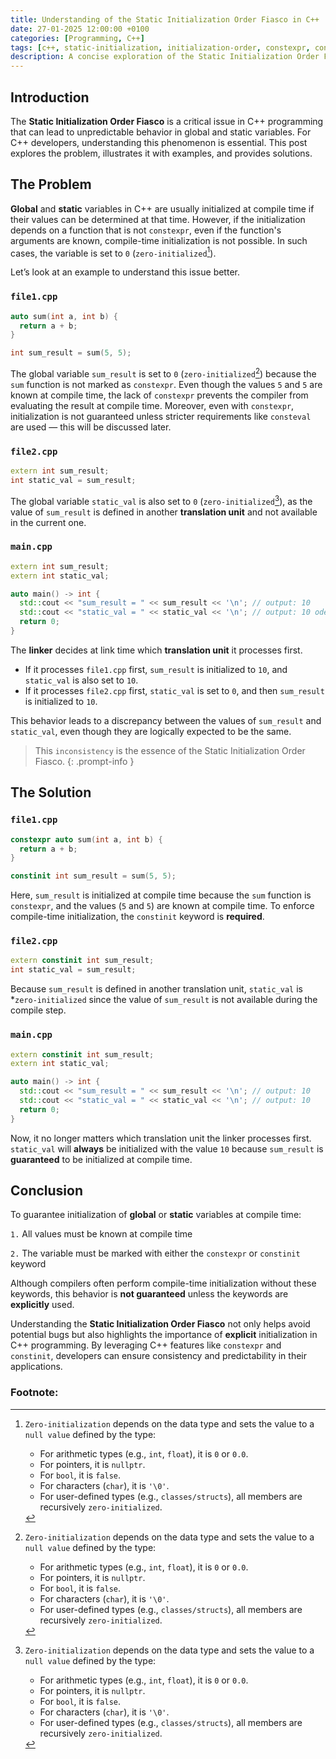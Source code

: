 ```yaml
---
title: Understanding of the Static Initialization Order Fiasco in C++
date: 27-01-2025 12:00:00 +0100
categories: [Programming, C++]
tags: [c++, static-initialization, initialization-order, constexpr, constinit, global-variables, static-variables, compile-time, linker, zero-initialization]
description: A concise exploration of the Static Initialization Order Fiasco in C++, including its causes, examples, and solutions for developers.
---
```


## Introduction

The **Static Initialization Order Fiasco** is a critical issue in C++ programming that can lead to unpredictable behavior in global and static variables. For C++ developers, understanding this phenomenon is essential. This post explores the problem, illustrates it with examples, and provides solutions.

## The Problem

**Global** and **static** variables in C++ are usually initialized at compile time if their values can be determined at that time. However, if the initialization depends on a function that is not `constexpr`, even if the function's arguments are known, compile-time initialization is not possible. In such cases, the variable is set to `0` (`zero-initialized`[^1]). 

Let’s look at an example to understand this issue better.

### `file1.cpp`

```c++
auto sum(int a, int b) {
  return a + b;
}

int sum_result = sum(5, 5);
```

The global variable `sum_result` is set to `0` (`zero-initialized`[^1]) because the `sum` function is not marked as `constexpr`. Even though the values `5` and `5` are known at compile time, the lack of `constexpr` prevents the compiler from evaluating the result at compile time. Moreover, even with `constexpr`, initialization is not guaranteed unless stricter requirements like `consteval` are used — this will be discussed later.

### `file2.cpp`

```c++
extern int sum_result;
int static_val = sum_result;
```

The global variable `static_val` is also set to `0` (`zero-initialized`[^1]), as the value of `sum_result` is defined in another **translation unit** and not available in the current one.

### `main.cpp`

```c++
extern int sum_result;
extern int static_val;

auto main() -> int {
  std::cout << "sum_result = " << sum_result << '\n'; // output: 10
  std::cout << "static_val = " << static_val << '\n'; // output: 10 oder 0
  return 0;
}
```

The **linker** decides at link time which **translation unit** it processes first.
- If it processes `file1.cpp` first, `sum_result` is initialized to `10`, and `static_val` is also set to `10`.
- If it processes `file2.cpp` first, `static_val` is set to `0`, and then `sum_result` is initialized to `10`.

This behavior leads to a discrepancy between the values of `sum_result` and `static_val`, even though they are logically expected to be the same. 

> This `inconsistency` is the essence of the Static Initialization Order Fiasco.
{: .prompt-info }

## The Solution

### `file1.cpp`

```c++
constexpr auto sum(int a, int b) {
  return a + b;
}

constinit int sum_result = sum(5, 5);
```

Here, `sum_result` is initialized at compile time because the `sum` function is `constexpr`, and the values (`5` and `5`) are known at compile time. To enforce compile-time initialization, the `constinit` keyword is **required**.

### `file2.cpp`

```c++
extern constinit int sum_result; 
int static_val = sum_result;
```

Because `sum_result` is defined in another translation unit, `static_val` is \*`zero-initialized` since the value of `sum_result` is not available during the compile step.

### `main.cpp`

```c++
extern constinit int sum_result;
extern int static_val;

auto main() -> int {
  std::cout << "sum_result = " << sum_result << '\n'; // output: 10
  std::cout << "static_val = " << static_val << '\n'; // output: 10
  return 0;
}
```

Now, it no longer matters which translation unit the linker processes first. `static_val` will **always** be initialized with the value `10` because `sum_result` is **guaranteed** to be initialized at compile time.

## Conclusion

To guarantee initialization of **global** or **static** variables at compile time:

`1.` All values must be known at compile time

`2.` The variable must be marked with either the `constexpr` or `constinit` keyword

Although compilers often perform compile-time initialization without these keywords, this behavior is **not guaranteed** unless the keywords are **explicitly** used.

Understanding the **Static Initialization Order Fiasco** not only helps avoid potential bugs but also highlights the importance of **explicit** initialization in C++ programming. By leveraging C++ features like `constexpr` and `constinit`, developers can ensure consistency and predictability in their applications.

### Footnote:

[^1]: `Zero-initialization` depends on the data type and sets the value to a `null value` defined by the type:
    - For arithmetic types (e.g., `int`, `float`), it is `0` or `0.0`.
    - For pointers, it is `nullptr`.
    - For `bool`, it is `false`.
    - For characters (`char`), it is `'\0'`.
    - For user-defined types (e.g., `classes/structs`), all members are recursively `zero-initialized`.
